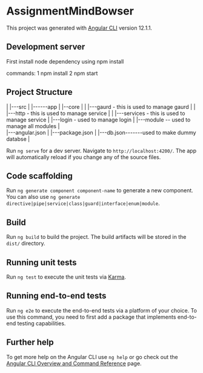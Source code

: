 # AssignmentMindBowser

This project was generated with [Angular CLI](https://github.com/angular/angular-cli) version 12.1.1.

## Development server
First install node dependency using npm install

commands: 
1 npm install
2 npm start

## Project Structure
|
|---src
|    |------app
|            |--core
|            |     |---gaurd - this is used to manage gaurd
|            |     |---http - this is used to manage service
|            |     |---services - this is used to manage service
|            |---login - used to manage login
|            |---module -- used to manage all modules
|           
|---angular.json
|
|---package.json
|
|---db.json-------used to  make dummy databse
|

Run `ng serve` for a dev server. Navigate to `http://localhost:4200/`. The app will automatically reload if you change any of the source files.

## Code scaffolding

Run `ng generate component component-name` to generate a new component. You can also use `ng generate directive|pipe|service|class|guard|interface|enum|module`.

## Build

Run `ng build` to build the project. The build artifacts will be stored in the `dist/` directory.

## Running unit tests

Run `ng test` to execute the unit tests via [Karma](https://karma-runner.github.io).

## Running end-to-end tests

Run `ng e2e` to execute the end-to-end tests via a platform of your choice. To use this command, you need to first add a package that implements end-to-end testing capabilities.

## Further help

To get more help on the Angular CLI use `ng help` or go check out the [Angular CLI Overview and Command Reference](https://angular.io/cli) page.

